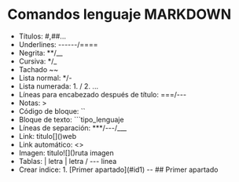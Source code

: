 # Comandos lenguaje MARKDOWN

+ Títulos: #,##...  
+ Underlines: ------/====  
+ Negrita: **/__  
+ Cursiva: */_  
+ Tachado ~~  
+ Lista normal: */-  
+ Lista numerada: 1. / 2. ...  
+ Líneas para encabezado después de título: ===/---  
+ Notas: >  
+ Código de bloque: ``  
+ Bloque de texto: ```tipo_lenguaje  
+ Líneas de separación: ***/---/___  
+ Link: titulo\[]()web  
+ Link automático: <>  
+ Imagen: titulo\!\[]()ruta imagen  
+ Tablas: | letra | letra / --- linea  
+ Crear indice: 1. \[Primer apartado](#id1) -- ## Primer apartado<a name="id1"></a>




